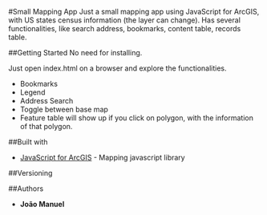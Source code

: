 #Small Mapping App
Just a small mapping app using JavaScript for ArcGIS, with US states census information (the layer can change).
Has several functionalities, like search address, bookmarks, content table, records table.

##Getting Started
No need for installing.

Just open index.html on a browser and explore the functionalities.
* Bookmarks
* Legend
* Address Search
* Toggle between base map
* Feature table will show up if you click on polygon, with the information of that polygon.

##Built with
* [JavaScript for ArcGIS](https://developers.arcgis.com/javascript/3/) - Mapping javascript library

##Versioning

##Authors
* **João Manuel**
